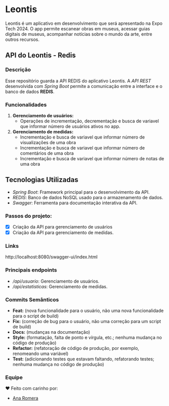 # Leontis
Leontis é um aplicativo em desenvolvimento que será apresentado na Expo Tech 2024. O app permite escanear obras em museus, acessar guias digitais de museus, acompanhar notícias sobre o mundo da arte, entre outros recursos.

## API do Leontis - Redis

### Descrição
Esse repositório guarda a API REDIS do aplicativo Leontis. 
A *API REST* desenvolvida com *Spring Boot* permite a comunicação entre a interface e o banco de dados **REDIS**.


### Funcionalidades
1. **Gerenciamento de usuários:**
   - Operações de incrementação, decrementação e busca de variavel que informar número de usuários ativos no app.
2. **Gerenciamento de medidas:**
   - Incrementação e busca de variavel que informar número de visualizações de uma obra
   - Incrementação e busca de variavel que informar número de comentários de uma obra
   - Incrementação e busca de variavel que informar número de notas de uma obra

## Tecnologias Utilizadas
- *Spring Boot*: Framework principal para o desenvolvimento da API.
- *REDIS*: Banco de dados NoSQL usado para o armazenamento de dados.
- *Swagger*: Ferramenta para documentação interativa da API.

### Passos do projeto:
 - [x] Criação da API para gerenciamento de usuários
 - [X]  Criação da API para gerenciamento de medidas.

### Links 
http://localhost:8080/swagger-ui/index.html

### Principais endpoints
- */api/usuario*: Gerenciamento de usuários.
- */api/estatisticas*: Gerenciamento de medidas.
 ### Commits Semânticos 
 - **Feat:** (nova funcionalidade para o usuário, não uma nova funcionalidade para o script de build) 
 - **Fix:** (correção de bug para o usuário, não uma correção para um script de build)
 - **Docs:** (mudanças na documentação)
 - **Style:** (formatação, falta de ponto e vírgula, etc.; nenhuma mudança no código de produção)
 - **Refactor:** (refatoração de código de produção, por exemplo, renomeando uma variável) 
 - **Test:** (adicionando testes que estavam faltando, refatorando testes; nenhuma mudança no código de produção)
### Equipe
❤️ Feito com carinho por:
- [Ana Romera](https://github.com/anaBeatrizRomera)
